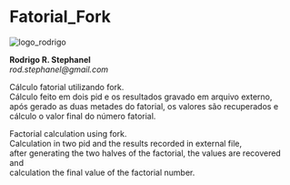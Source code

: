 # Fatorial_Fork

![logo_rodrigo](https://user-images.githubusercontent.com/31445805/46917673-fb707100-cf9f-11e8-8fc3-fb3223643227.png)

<p><strong>Rodrigo R. Stephanel</strong><br />
  <em>rod.stephanel@gmail.com</em></p>

<p> Cálculo fatorial utilizando fork.<br />
Cálculo feito em dois pid e os resultados gravado em arquivo externo,<br/>
após gerado as duas metades do fatorial, os valores são recuperados e<br/>
cálculo o valor final do número fatorial.</p>

<p>Factorial calculation using fork.<br/>
Calculation in two pid and the results recorded in external file, <br/>
after generating the two halves of the factorial, the values are recovered and<br/>
calculation the final value of the factorial number.</p>
